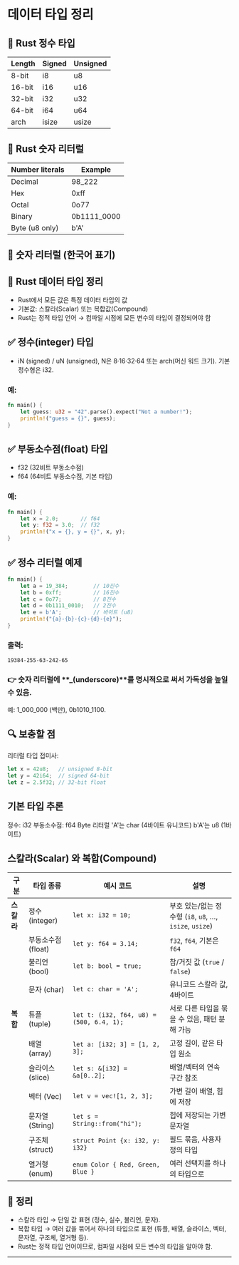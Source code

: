 # 데이터 타입 정리

## 📌 Rust 정수 타입
| Length | Signed | Unsigned |
|--------|--------|----------|
| 8-bit  | i8     | u8       |
| 16-bit | i16    | u16      |
| 32-bit | i32    | u32      |
| 64-bit | i64    | u64      |
| arch   | isize  | usize    |

## 📌 Rust 숫자 리터럴
| Number literals | Example     |
|-----------------|-------------|
| Decimal         | 98_222      |
| Hex             | 0xff        |
| Octal           | 0o77        |
| Binary          | 0b1111_0000 |
| Byte (u8 only)  | b'A'        |

## 📌 숫자 리터럴 (한국어 표기)

## 📖 Rust 데이터 타입 정리
- Rust에서 모든 값은 특정 데이터 타입의 값
- 기본값: 스칼라(Scalar) 또는 복합값(Compound)
- Rust는 정적 타입 언어 → 컴파일 시점에 모든 변수의 타입이 결정되어야 함

## ✅ 정수(integer) 타입
- iN (signed) / uN (unsigned), N은 8·16·32·64 또는 arch(머신 워드 크기).
기본 정수형은 i32.

### 예:
```rust
fn main() {
    let guess: u32 = "42".parse().expect("Not a number!");
    println!("guess = {}", guess);
}
```

## ✅ 부동소수점(float) 타입
- f32 (32비트 부동소수점)
- f64 (64비트 부동소수점, 기본 타입)

### 예:
```rust
fn main() {
    let x = 2.0;       // f64
    let y: f32 = 3.0;  // f32
    println!("x = {}, y = {}", x, y);
}
```

## ✅ 정수 리터럴 예제
```rust
fn main() {
    let a = 19_384;        // 10진수
    let b = 0xff;          // 16진수
    let c = 0o77;          // 8진수
    let d = 0b1111_0010;   // 2진수
    let e = b'A';          // 바이트 (u8)
    println!("{a}-{b}-{c}-{d}-{e}");
}
```

### 출력:
```
19384-255-63-242-65
```

### 👉 숫자 리터럴에 **_(underscore)**를 명시적으로 써서 가독성을 높일 수 있음.
예: 1_000_000 (백만), 0b1010_1100.

## 🔍 보충할 점
리터럴 타입 접미사:
```rust
let x = 42u8;   // unsigned 8-bit
let y = 42i64;  // signed 64-bit
let z = 2.5f32; // 32-bit float
```

## 기본 타입 추론
정수: i32
부동소수점: f64
Byte 리터럴
'A'는 char (4바이트 유니코드)
b'A'는 u8 (1바이트)

## **스칼라(Scalar)** 와 복합(Compound)

| 구분       | 타입 종류        | 예시 코드                          | 설명 |
|------------|-----------------|-----------------------------------|------|
| **스칼라** | 정수 (integer)  | `let x: i32 = 10;`                | 부호 있는/없는 정수형 (`i8`, `u8`, …, `isize`, `usize`) |
|            | 부동소수점 (float) | `let y: f64 = 3.14;`              | `f32`, `f64`, 기본은 `f64` |
|            | 불리언 (bool)   | `let b: bool = true;`             | 참/거짓 값 (`true` / `false`) |
|            | 문자 (char)     | `let c: char = 'A';`              | 유니코드 스칼라 값, 4바이트 |
| **복합**   | 튜플 (tuple)    | `let t: (i32, f64, u8) = (500, 6.4, 1);` | 서로 다른 타입을 묶을 수 있음, 패턴 분해 가능 |
|            | 배열 (array)    | `let a: [i32; 3] = [1, 2, 3];`    | 고정 길이, 같은 타입 원소 |
|            | 슬라이스 (slice) | `let s: &[i32] = &a[0..2];`       | 배열/벡터의 연속 구간 참조 |
|            | 벡터 (Vec)      | `let v = vec![1, 2, 3];`          | 가변 길이 배열, 힙에 저장 |
|            | 문자열 (String) | `let s = String::from("hi");`     | 힙에 저장되는 가변 문자열 |
|            | 구조체 (struct) | `struct Point {x: i32, y: i32}`   | 필드 묶음, 사용자 정의 타입 |
|            | 열거형 (enum)   | `enum Color { Red, Green, Blue }` | 여러 선택지를 하나의 타입으로 |


## 📖 정리
- 스칼라 타입 → 단일 값 표현 (정수, 실수, 불리언, 문자).
- 복합 타입 → 여러 값을 묶어서 하나의 타입으로 표현 (튜플, 배열, 슬라이스, 벡터, 문자열, 구조체, 열거형 등).
- Rust는 정적 타입 언어이므로, 컴파일 시점에 모든 변수의 타입을 알아야 함.
---
